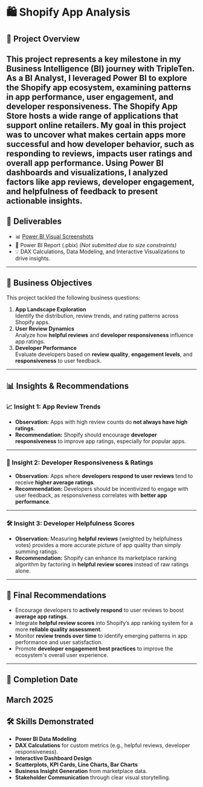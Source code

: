 # 🛍️ Shopify App Analysis
## 🚀 Project Overview
This project represents a key milestone in my **Business Intelligence (BI)** journey with **TripleTen**. As a BI Analyst, I leveraged **Power BI** to explore the Shopify app ecosystem, examining patterns in app performance, user engagement, and developer responsiveness.
The **Shopify App Store** hosts a wide range of applications that support online retailers. My goal in this project was to uncover what makes certain apps more successful and how developer behavior, such as responding to reviews, impacts user ratings and overall app performance.
Using **Power BI** dashboards and visualizations, I analyzed factors like **app reviews**, **developer engagement**, and **helpfulness of feedback** to present actionable insights.
---
## 📁 Deliverables
- 📊 [Power BI Visual Screenshots](https://photos.app.goo.gl/dEKBJCm6uKA8tE7r5) 
- 📝 Power BI Report (.pbix) *(Not submitted due to size constraints)*
- 💡 DAX Calculations, Data Modeling, and Interactive Visualizations to drive insights.
---
## 🧠 Business Objectives
This project tackled the following business questions:
1. **App Landscape Exploration**  
   Identify the distribution, review trends, and rating patterns across Shopify apps.
2. **User Review Dynamics**  
   Analyze how **helpful reviews** and **developer responsiveness** influence app ratings.
3. **Developer Performance**  
   Evaluate developers based on **review quality**, **engagement levels**, and **responsiveness** to user feedback.
---
## 📊 Insights & Recommendations
### 📈 Insight 1: App Review Trends  
- **Observation:** Apps with high review counts do **not always have high ratings**.
- **Recommendation:** Shopify should encourage **developer responsiveness** to improve app ratings, especially for popular apps.
---
### 💬 Insight 2: Developer Responsiveness & Ratings  
- **Observation:** Apps where **developers respond to user reviews** tend to receive **higher average ratings**.
- **Recommendation:** Developers should be incentivized to engage with user feedback, as responsiveness correlates with **better app performance**.
---
### 🛠️ Insight 3: Developer Helpfulness Scores  
- **Observation:** Measuring **helpful reviews** (weighted by helpfulness votes) provides a more accurate picture of app quality than simply summing ratings.
- **Recommendation:** Shopify can enhance its marketplace ranking algorithm by factoring in **helpful review scores** instead of raw ratings alone.
---
## 🧾 Final Recommendations
- Encourage developers to **actively respond** to user reviews to boost **average app ratings**.
- Integrate **helpful review scores** into Shopify’s app ranking system for a more **reliable quality assessment**.
- Monitor **review trends over time** to identify emerging patterns in app performance and user satisfaction.
- Promote **developer engagement best practices** to improve the ecosystem's overall user experience.
---
## 📅 Completion Date
**March 2025**
---
## 🛠️ Skills Demonstrated
- **Power BI Data Modeling**  
- **DAX Calculations** for custom metrics (e.g., helpful reviews, developer responsiveness).  
- **Interactive Dashboard Design**  
- **Scatterplots, KPI Cards, Line Charts, Bar Charts**  
- **Business Insight Generation** from marketplace data.  
- **Stakeholder Communication** through clear visual storytelling.
